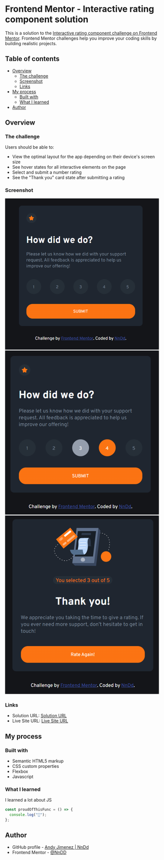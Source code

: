 # Frontend Mentor - Interactive rating component solution

This is a solution to the [Interactive rating component challenge on Frontend Mentor](https://www.frontendmentor.io/challenges/interactive-rating-component-koxpeBUmI). Frontend Mentor challenges help you improve your coding skills by building realistic projects.

## Table of contents

- [Overview](#overview)
  - [The challenge](#the-challenge)
  - [Screenshot](#screenshot)
  - [Links](#links)
- [My process](#my-process)
  - [Built with](#built-with)
  - [What I learned](#what-i-learned)
- [Author](#author)


## Overview

### The challenge

Users should be able to:

- View the optimal layout for the app depending on their device's screen size
- See hover states for all interactive elements on the page
- Select and submit a number rating
- See the "Thank you" card state after submitting a rating

### Screenshot

![](./screenshot/desktop.png)
![](./screenshot/focus&hover.png)
![](./screenshot/second-card.png)

### Links

- Solution URL: [Solution URL](https://github.com/Nn-Dd/Interactive-Rating_component)
- Live Site URL: [Live Site URL](https://nn-dd.github.io/Interactive-Rating_component/)

## My process

### Built with

- Semantic HTML5 markup
- CSS custom properties
- Flexbox
- Javascript

### What I learned

I learned a lot about JS

```js
const proudOfThisFunc = () => {
  console.log("🎉");
};
```

## Author

- GitHub profile - [Andy Jimenez | NnDd](https://github.com/Nn-Dd)
- Frontend Mentor - [@NnDD](https://www.frontendmentor.io/profile/Nn-Dd)
